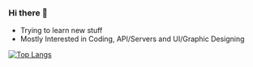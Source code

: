 ### Hi there 👋

- Trying to learn new stuff
- Mostly Interested in Coding, API/Servers and UI/Graphic Designing

[![Top Langs](https://github-readme-stats.vercel.app/api/top-langs/?username=Jhun260Sloth&layout=compact&theme=dark)](https://github.com/Jhun260Sloth)

